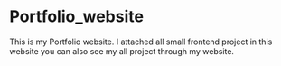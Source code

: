 # Portfolio_website
This is my Portfolio website. I attached all small frontend project in this website you can also see my all project through my website.
